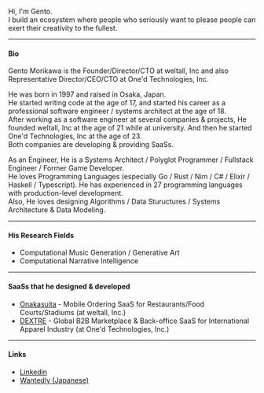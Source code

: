 Hi, I'm Gento.  
I build an ecosystem where people who seriously want to please people can exert their creativity to the fullest.  

---

#### Bio

Gento Morikawa is the Founder/Director/CTO at weltall, Inc and also Representative Director/CEO/CTO at One'd Technologies, Inc.  
  
He was born in 1997 and raised in Osaka, Japan.  
He started writing code at the age of 17, and started his career as a professional software engineer / systems architect at the age of 18.  
After working as a software engineer at several companies & projects, He founded weltall, Inc at the age of 21 while at university. And then he started One'd Technologies, Inc at the age of 23.  
Both companies are developing & providing SaaSs.  
  
As an Engineer, He is a Systems Architect / Polyglot Programmer / Fullstack Engineer / Former Game Developer.  
He loves Programming Languages (especially Go / Rust / Nim / C# / Elixir / Haskell / Typescript). He has experienced in 27 programming languages with production-level development.  
Also, He loves designing Algorithms / Data Stuructures / Systems Architecture & Data Modeling.

---

#### His Research Fields
- Computational Music Generation / Generative Art
- Computational Narrative Intelligence

---

#### SaaSs that he designed & developed
- [Onakasuita](https://onakasuita.app/) - Mobile Ordering SaaS for Restaurants/Food Courts/Stadiums (at weltall, Inc.)
- [DEXTRE](https://dextre.app/en/) - Global B2B Marketplace & Back-office SaaS for International Apparel Industry (at One'd Technologies, Inc.)

---

#### Links
- [Linkedin](https://www.linkedin.com/in/gentom/)
- [Wantedly (Japanese)](https://www.wantedly.com/id/gentom)
